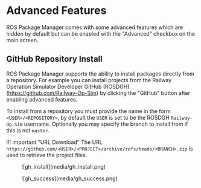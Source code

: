 # Advanced Features
ROS Package Manager comes with some advanced features which are hidden by default but can be enabled with the "Advanced" checkbox on the main screen.

## GitHub Repository Install
ROS Package Manager supports the ability to install packages directly from a repository. For example you can install
projects from the Railway Operation Simulator Developer GitHub (ROSDGH)(https://github.com/Railway-Op-Sim) by clicking the "GitHub" button after enabling advanced features.

To install from a repository you must provide the name in the form `<USER>/<REPOSITORY>`, by default the `USER` is set to be the ROSDGH `Railway-Op-Sim` username. Optionally you may specify the branch to install from if this is not `master`.

!!! important "URL Download"
    The URL `https://github.com/<USER>/<PROJECT>/archive/refs/heads/<BRANCH>.zip` is used to retrieve the project files.

<figure markdown>
![gh_install](media/gh_install.png)
</figure>
<figure markdown>
![gh_success](media/gh_success.png)
</figure>